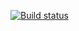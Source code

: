 [![Build status](https://ci.appveyor.com/api/projects/status/5talwnbwxgnd0d8v?svg=true)](https://ci.appveyor.com/project/Elena-S04/ahj-forms)